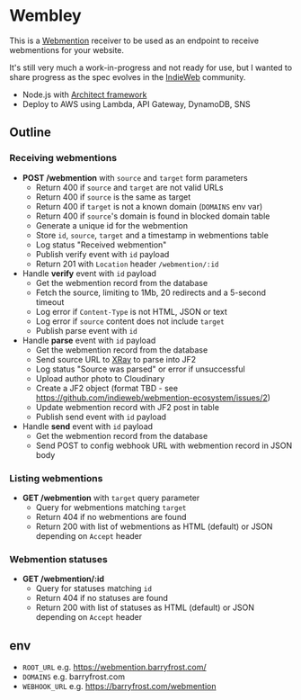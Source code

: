 # Wembley

This is a [Webmention](https://webmention.net) receiver to be used as an
endpoint to receive webmentions for your website.

It's still very much a work-in-progress and not ready for use, but I wanted to
share progress as the spec evolves in the [IndieWeb](https://indieweb.org/)
community.

* Node.js with [Architect framework](https://arc.codes)
* Deploy to AWS using Lambda, API Gateway, DynamoDB, SNS

## Outline

### Receiving webmentions

* **POST /webmention** with `source` and `target` form parameters
	* Return 400 if `source` and `target` are not valid URLs
	* Return 400 if `source` is the same as target
	* Return 400 if `target` is not a known domain (`DOMAINS` env var)
	* Return 400 if `source`'s domain is found in blocked domain table
	* Generate a unique id for the webmention
	* Store `id`, `source`, `target` and a timestamp in webmentions table
	* Log status "Received webmention"
	* Publish verify event with `id` payload
	* Return 201 with `Location` header `/webmention/:id`
* Handle **verify** event with `id` payload
	* Get the webmention record from the database
	* Fetch the source, limiting to 1Mb, 20 redirects and a 5-second timeout
	* Log error if `Content-Type` is not HTML, JSON or text
	* Log error if `source` content does not include `target`
	* Publish parse event with `id`
* Handle **parse** event with `id` payload
	* Get the webmention record from the database
	* Send source URL to [XRay](https://xray.p3k.io) to parse into JF2
	* Log status "Source was parsed" or error if unsuccessful
	* Upload author photo to Cloudinary
	* Create a JF2 object (format TBD - see https://github.com/indieweb/webmention-ecosystem/issues/2)
	* Update webmention record with JF2 post in table
	* Publish send event with `id` payload
* Handle **send** event with `id` payload
	* Get the webmention record from the database
	* Send POST to config webhook URL with webmention record in JSON body

### Listing webmentions

* **GET /webmention** with `target` query parameter
	* Query for webmentions matching `target`
	* Return 404 if no webmentions are found
	* Return 200 with list of webmentions as HTML (default) or JSON depending on `Accept` header

### Webmention statuses

* **GET /webmention/:id**
  * Query for statuses matching `id`
  * Return 404 if no statuses are found
  * Return 200 with list of statuses as HTML (default) or JSON depending on `Accept` header

## env

* `ROOT_URL` e.g. https://webmention.barryfrost.com/
* `DOMAINS` e.g. barryfrost.com
* `WEBHOOK_URL` e.g. https://barryfrost.com/webmention

